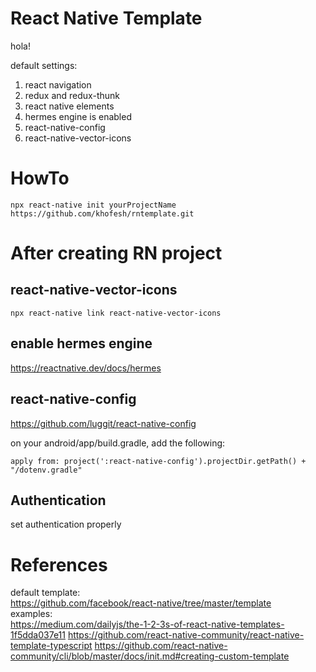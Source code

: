 # React Native Template

hola!

default settings:

1. react navigation
2. redux and redux-thunk
3. react native elements
4. hermes engine is enabled
5. react-native-config
6. react-native-vector-icons

# HowTo

```
npx react-native init yourProjectName https://github.com/khofesh/rntemplate.git
```

# After creating RN project

## react-native-vector-icons

```
npx react-native link react-native-vector-icons
```

## enable hermes engine

https://reactnative.dev/docs/hermes

## react-native-config

https://github.com/luggit/react-native-config

on your android/app/build.gradle, add the following:

```
apply from: project(':react-native-config').projectDir.getPath() + "/dotenv.gradle"
```

## Authentication

set authentication properly

# References

default template: \
https://github.com/facebook/react-native/tree/master/template \
examples: \
https://medium.com/dailyjs/the-1-2-3s-of-react-native-templates-1f5dda037e11
https://github.com/react-native-community/react-native-template-typescript
https://github.com/react-native-community/cli/blob/master/docs/init.md#creating-custom-template

